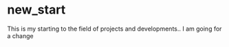 # new_start
This is my starting to the field of projects and developments..
I am going for a change
